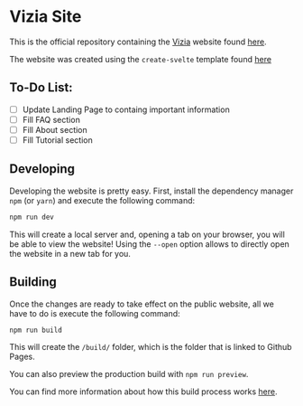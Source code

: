 # Vizia Site

This is the official repository containing the [Vizia](https://github.com/vizia/vizia) website found [here](TODO).

The website was created using the `create-svelte` template found [here](https://github.com/sveltejs/kit/tree/master/packages/create-svelte)

## To-Do List:

- [ ] Update Landing Page to containg important information
- [ ] Fill FAQ section
- [ ] Fill About section
- [ ] Fill Tutorial section

## Developing

Developing the website is pretty easy. First, install the dependency manager `npm` (or `yarn`) and execute the following command:

```bash
npm run dev
```

This will create a local server and, opening a tab on your browser, you will be able to view the website! Using the `--open` option allows to directly open the website in a new tab for you.

## Building

Once the changes are ready to take effect on the public website, all we have to do is execute the following command:

```bash
npm run build
```

This will create the `/build/` folder, which is the folder that is linked to Github Pages.

You can also preview the production build with `npm run preview`.

You can find more information about how this build process works [here](https://kit.svelte.dev/docs/adapters).
